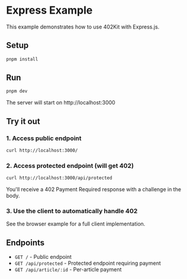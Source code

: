 # Express Example

This example demonstrates how to use 402Kit with Express.js.

## Setup

```bash
pnpm install
```

## Run

```bash
pnpm dev
```

The server will start on http://localhost:3000

## Try it out

### 1. Access public endpoint

```bash
curl http://localhost:3000/
```

### 2. Access protected endpoint (will get 402)

```bash
curl http://localhost:3000/api/protected
```

You'll receive a 402 Payment Required response with a challenge in the body.

### 3. Use the client to automatically handle 402

See the browser example for a full client implementation.

## Endpoints

- `GET /` - Public endpoint
- `GET /api/protected` - Protected endpoint requiring payment
- `GET /api/article/:id` - Per-article payment
